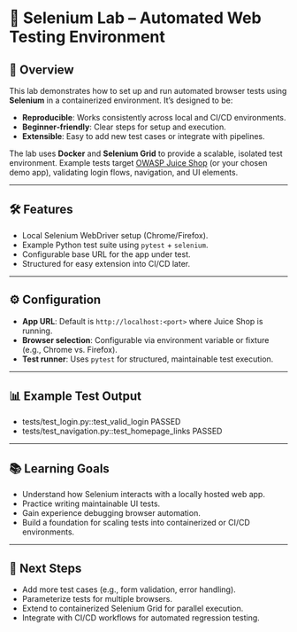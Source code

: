 # 🧪 Selenium Lab – Automated Web Testing Environment

## 📖 Overview
This lab demonstrates how to set up and run automated browser tests using **Selenium** in a containerized environment. It’s designed to be:
- **Reproducible**: Works consistently across local and CI/CD environments.
- **Beginner‑friendly**: Clear steps for setup and execution.
- **Extensible**: Easy to add new test cases or integrate with pipelines.

The lab uses **Docker** and **Selenium Grid** to provide a scalable, isolated test environment. Example tests target [OWASP Juice Shop](https://owasp.org/www-project-juice-shop/) (or your chosen demo app), validating login flows, navigation, and UI elements.

---

## 🛠️ Features
- Local Selenium WebDriver setup (Chrome/Firefox).
- Example Python test suite using `pytest` + `selenium`.
- Configurable base URL for the app under test.
- Structured for easy extension into CI/CD later.

---
## ⚙️ Configuration
- **App URL**: Default is `http://localhost:<port>` where Juice Shop is running.
- **Browser selection**: Configurable via environment variable or fixture (e.g., Chrome vs. Firefox).
- **Test runner**: Uses `pytest` for structured, maintainable test execution.

---

## 📊 Example Test Output

- tests/test_login.py::test_valid_login PASSED
- tests/test_navigation.py::test_homepage_links PASSED
  
---

## 📚 Learning Goals
- Understand how Selenium interacts with a locally hosted web app.
- Practice writing maintainable UI tests.
- Gain experience debugging browser automation.
- Build a foundation for scaling tests into containerized or CI/CD environments.

---

## 🔮 Next Steps
- Add more test cases (e.g., form validation, error handling).
- Parameterize tests for multiple browsers.
- Extend to containerized Selenium Grid for parallel execution.
- Integrate with CI/CD workflows for automated regression testing.
